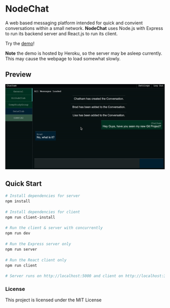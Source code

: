 # NodeChat
A web based messaging platform intended for quick and convient conversations within a small network. __NodeChat__ uses Node.js with Express to run its backend server and React.js to run its client.

Try the [demo](https://nodechatclientdemo.herokuapp.com/)!

__Note__ the demo is hosted by Heroku, so the server may be asleep currently. This may cause the webpage to load somewhat slowly. 

## Preview
![Preview Gif](preview.gif)

## Quick Start

``` bash
# Install dependencies for server
npm install

# Install dependencies for client
npm run client-install

# Run the client & server with concurrently
npm run dev

# Run the Express server only
npm run server

# Run the React client only
npm run client

# Server runs on http://localhost:5000 and client on http://localhost:3000
```


### License

This project is licensed under the MIT License

